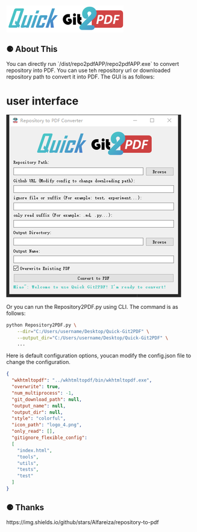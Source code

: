 
![image](logo.png)

<h2>⚈ About This</h2>
You can directly run `/dist/repo2pdfAPP/repo2pdfAPP.exe` to convert repository into PDF. You can use teh repository url or downloaded repository path to convert it into PDF. The GUI is as follows:

# user interface
![image](GUI.png)

Or you can run the Repository2PDF.py using CLI. The command is as follows:

```bash
python Repository2PDF.py \
    --dir="C:/Users/username/Desktop/Quick-Git2PDF" \
    --output_dir="C:/Users/username/Desktop/Quick-Git2PDF" \
    ...
```

Here is default configuration options, youcan modify the config.json file to change the configuration.
```json
{
  "wkhtmltopdf": "../wkhtmltopdf/bin/wkhtmltopdf.exe",
  "overwrite": true,
  "num_multiprocess": -1,
  "git_download_path": null,
  "output_name": null,
  "output_dir": null,
  "style": "colorful",
  "icon_path": "logo_4.png",
  "only_read": [],
  "gitignore_flexible_config":
  [
    "index.html",
    "tools",
    "utils",
    "tests",
    "test"
  ]
}
```

<h2>⚈ Thanks </h2>
https://img.shields.io/github/stars/Alfareiza/repository-to-pdf

